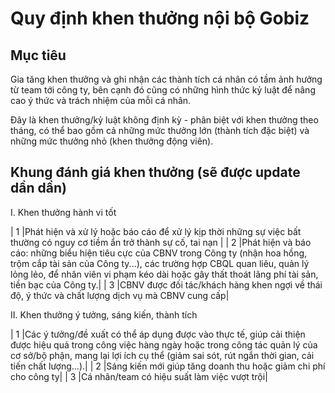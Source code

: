 # Quy định khen thưởng nội bộ Gobiz

## Mục tiêu
Gia tăng khen thưởng và ghi nhận các thành tích cá nhân có tầm ảnh hưởng từ team tới công ty, bên cạnh đó cũng có những hình thức kỷ luật để nâng cao ý thức và trách nhiệm của mỗi cá nhân.

Đây là khen thưởng/kỷ luật không định kỳ - phân biệt với khen thưởng theo tháng, có thể bao gồm cả những mức thưởng lớn (thành tích đặc biệt) và những mức thưởng nhỏ (khen thưởng động viên).

## Khung đánh giá khen thưởng (sẽ được update dần dần)
I. Khen thưởng hành vi tốt

| 1 |Phát hiện và xử lý hoặc báo cáo để xử lý kịp thời những sự việc bất thường có nguy cơ tiềm ẩn trở thành sự cố, tai nạn |
| 2 |Phát hiện và báo cáo: những biểu hiện tiêu cực của CBNV trong Công ty (nhận hoa hồng, trộm cắp tài sản của Công ty...), các trường hợp CBQL quan liêu, quản lý lỏng lẻo, để nhân viên vi phạm kéo dài hoặc gây thất thoát lãng phí tài sản, tiền bạc của Công ty.|
| 3 |CBNV được đối tác/khách hàng khen ngợi về thái độ, ý thức và chất lượng dịch vụ mà CBNV cung cấp|

II. Khen thưởng ý tưởng, sáng kiến, thành tích

| 1 |Các ý tưởng/đề xuất có thể áp dụng được vào thực tế, giúp  cải thiện được hiệu quả trong công việc hàng ngày hoặc trong công tác quản lý của cơ sở/bộ phận, mang lại lợi ích cụ thể (giảm sai sót, rút ngắn thời gian, cải tiến chất lượng...).|
| 2 |Sáng kiến mới giúp tăng doanh thu hoặc giảm chi phí cho công ty|
| 3 |Cá nhân/team có hiệu suất làm việc vượt trội|

